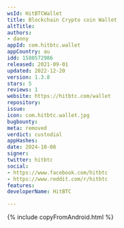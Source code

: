 ```yaml
---
wsId: HitBTCWallet
title: Blockchain Crypto coin Wallet
altTitle: 
authors:
- danny
appId: com.hitbtc.wallet
appCountry: au
idd: 1580572986
released: 2021-09-01
updated: 2022-12-20
version: 1.3.8
stars: 5
reviews: 1
website: https://hitbtc.com/wallet
repository: 
issue: 
icon: com.hitbtc.wallet.jpg
bugbounty: 
meta: removed
verdict: custodial
appHashes: 
date: 2024-10-08
signer: 
twitter: hitbtc
social:
- https://www.facebook.com/hitbtc
- https://www.reddit.com/r/hitbtc
features: 
developerName: HitBTC

---
```


{% include copyFromAndroid.html %}
